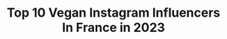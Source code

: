 ---
title: Top 10 Vegan Instagram Influencers In France in 2023
description: >-
  Find top vegan Instagram influencers in France in 2023. Most popular hashtags: #shooting #model #france.
platform: Instagram
hits: 501
text_top: Analyze the most popular Instagram profiles on inBeat.
text_bottom: Our database aggregates 501 Instagram influencers like this in France for you to connect with.
profiles:
  - username: "mireiadelgado"
    fullname: >-
      Mireia Delgado
    bio: >-
      🌿 Vegan & Conscious living 🐮 Passionate about photography, animals & nature 🌞 Live and let live — hellomireiadelgado@gmail.com
    location: "France"
    followers: 9665
    engagement: 1346
    commentsToLikes: 0.093096
    id: ckap07rj2p42o0i78qn3hpxzw
    verified: false
    hashtags: "#cantabria, #vegansofspain"
  - username: "lois.lapetitefleur"
    fullname: >-
      Loïs Petite fleur
    bio: >-
      👶🇧🇪🇫🇷🇵🇱🇸🇳 3 yrs old - 108 cm - Paris 🌱#Vegan Zara, Mango, C&A, Jacadi, Catimini, Sergent Major, Natalys, Okaidi, La Halle, Monoprix... Managed by mom
    location: "France"
    followers: 3205
    engagement: 2302
    commentsToLikes: 0.149169
    id: ckaovf8wi4cv20i782k068zj0
    verified: false
    hashtags: "#mixedgirl, #shooting, #mixed, #veganbaby"
  - username: "marie_cornillon"
    fullname: >-
      Marie Cornillon
    bio: >-
      🎬 French actress📍Paris 🦔 Vegan 🔹TikTok : mariecornillon 🔸YouTube : Marie Cornillon MY YOUTUBE CHANNEL 💪😉💥⬇️
    location: "France"
    followers: 163342
    engagement: 876
    commentsToLikes: 0.020928
    id: ck0vzibqr98tz0i193zqept2w
    verified: false
    hashtags: "#redhead, #ginger, #rousse, #redheadsdoitbetter"
  - username: "jeannesomewhere"
    fullname: >-
      𝑱𝒆𝒂𝒏𝒏𝒆 𝑺𝒐𝒎𝒆𝒘𝒉𝒆𝒓𝒆🕊Vegan &Travel
    bio: >-
      VEGAN | LIFESTYLE | TRAVEL Freelance content creator & community manager & blogger👩🏻‍💻 📍Bordeaux 🌿 HAPPY VIBES EVERYDAY
    location: "France"
    followers: 8912
    engagement: 635
    commentsToLikes: 0.110453
    id: ckap1c0jbtxp60i78l4sjvq7r
    verified: false
    hashtags: "#veganfood, #greece, #beautifuldestinations, #elafonisi"
  - username: "lisa.palvin"
    fullname: >-
      Lisa Palvin
    bio: >-
      📍Athens 📸 Model 🌱 Vegan ✉ lisa.g.casting@gmail.com ⬇️ Exclusive content on
    location: "France"
    followers: 8515
    engagement: 970
    commentsToLikes: 0.044897
    id: ck6u0n5yignuh0j71hj5aqojx
    verified: false
    hashtags: "#sky, #brunette, #sea, #body"
  - username: "addfunandmix"
    fullname: >-
      Daljaa
    bio: >-
      Mama de 3 petits humains. Unschooling, vegan, autiste, queer et féministe (dans aucun ordre en particulier 🤘) 👧🏻12 👧🏻8 👦🏻6
    location: "France"
    followers: 3735
    engagement: 1095
    commentsToLikes: 0.123081
    id: ck0vzfbu58tzc0i19zfu70qmi
    verified: false
    hashtags: "#addfunphotochallenge"
  - username: "celinehyeo"
    fullname: >-
      ▽ Céline | une vie de VEGAN 🦧
    bio: >-
      ☾ | Spiritualité ♊️ #veganlifestyle | #ecofashion | #mindfulliving 🎐| eurasienne 🇻🇳🇳🇱 🧠 | Experte & Formatrice Instagram @lecafedigital.fr 📧 | Collab
    location: "France"
    followers: 14356
    engagement: 311
    commentsToLikes: 0.185280
    id: ck6u7ui5fnpwx0j71jivm620g
    verified: false
    hashtags: "#france, #occitanie, #confinement2, #nicefrance"
  - username: "missbeetownsend"
    fullname: >-
      BEE | VINTAGE TIPS & TRICKS
    bio: >-
      📽️ YOUTUBE VIDEOS 👀 🎙️ Music & Vintage Style ♻️ Vegan & Sustainable Living #VintageTipsandTricks
    location: "France"
    followers: 39682
    engagement: 345
    commentsToLikes: 0.028561
    id: ck5hnsei4ob850i11fektv22q
    verified: false
    hashtags: "#vintageglamour, #1940sfashion, #fallfashion, #vintagestyle"
  - username: "camicottani"
    fullname: >-
      ☽ Cami | Daily Yoga ☆
    bio: >-
      🌱 • yogi végane ☽ wellness 🎥 • Blog www.camicottani.com ॐ • Chaîne YouTube . Je partage des conseils pour tous les niveaux 👍🏻
    location: "France"
    followers: 8254
    engagement: 701
    commentsToLikes: 0.083974
    id: ck5cglknvp36h0i11igvhyy2u
    verified: false
    hashtags: ""
  - username: "chloe_tesla"
    fullname: >-
      Chloé Tesla
    bio: >-
      -TEMPORARY HUMAN- Antispeciesist🐶=🐮=👤 7 yrs vegan🌱 Model for a living🇫🇷 Paris+Marseille+🚐 StraightEdge✖️ Antinatalist🌍 Activist🏴 AWAKE👁 My YouTube ⬇️
    location: "France"
    followers: 15848
    engagement: 462
    commentsToLikes: 0.085860
    id: ck6tvzv69p7dl0j719s20webe
    verified: false
    hashtags: "#paris, #sustainablefashion, #vegane, #cosmetiquesnaturels"
---